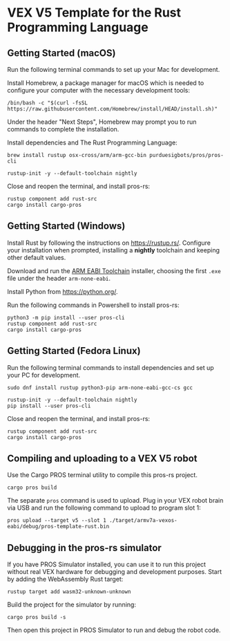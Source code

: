 # VEX V5 Template for the Rust Programming Language

## Getting Started (macOS)

Run the following terminal commands to set up your Mac for development.

Install Homebrew, a package manager for macOS which is needed to configure your computer with the necessary development tools:

```console
/bin/bash -c "$(curl -fsSL https://raw.githubusercontent.com/Homebrew/install/HEAD/install.sh)"
```

Under the header "Next Steps", Homebrew may prompt you to run commands to complete the installation.

Install dependencies and The Rust Programming Language:

```console
brew install rustup osx-cross/arm/arm-gcc-bin purduesigbots/pros/pros-cli

rustup-init -y --default-toolchain nightly
```

Close and reopen the terminal, and install pros-rs:

```console
rustup component add rust-src
cargo install cargo-pros
```

## Getting Started (Windows)

Install Rust by following the instructions on <https://rustup.rs/>. Configure your installation when prompted, installing a **nightly** toolchain and keeping other default values.

Download and run the [ARM EABI Toolchain](https://developer.arm.com/downloads/-/arm-gnu-toolchain-downloads) installer, choosing the first `.exe` file under the header `arm-none-eabi`.

Install Python from <https://python.org/>.

Run the following commands in Powershell to install pros-rs:

```
python3 -m pip install --user pros-cli
rustup component add rust-src
cargo install cargo-pros
```

## Getting Started (Fedora Linux)

Run the following terminal commands to install dependencies and set up your PC for development.

```console
sudo dnf install rustup python3-pip arm-none-eabi-gcc-cs gcc

rustup-init -y --default-toolchain nightly
pip install --user pros-cli
```

Close and reopen the terminal, and install pros-rs:

```console
rustup component add rust-src
cargo install cargo-pros
```

## Compiling and uploading to a VEX V5 robot

Use the Cargo PROS terminal utility to compile this pros-rs project.

```console
cargo pros build
```

The separate `pros` command is used to upload. Plug in your VEX robot brain via USB and run the following command to upload to program slot 1:

```console
pros upload --target v5 --slot 1 ./target/armv7a-vexos-eabi/debug/pros-template-rust.bin
```

## Debugging in the pros-rs simulator

If you have PROS Simulator installed, you can use it to run this project without real VEX hardware for debugging and development purposes. Start by adding the WebAssembly Rust target:

```console
rustup target add wasm32-unknown-unknown
```

Build the project for the simulator by running:

```console
cargo pros build -s
```

Then open this project in PROS Simulator to run and debug the robot code.
